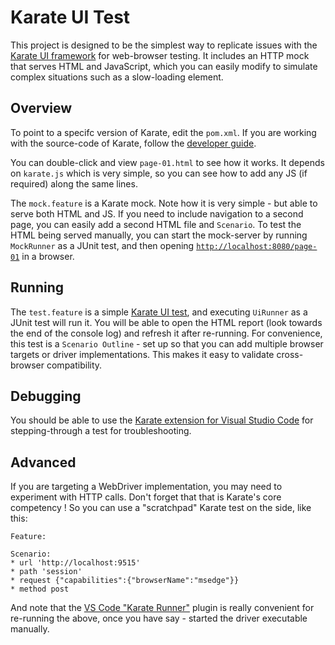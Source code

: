 # Karate UI Test
This project is designed to be the simplest way to replicate issues with the [Karate UI framework](https://github.com/intuit/karate/tree/master/karate-core) for web-browser testing. It includes an HTTP mock that serves HTML and JavaScript, which you can easily modify to simulate complex situations such as a slow-loading element.

## Overview
To point to a specifc version of Karate, edit the `pom.xml`. If you are working with the source-code of Karate, follow the [developer guide](https://github.com/intuit/karate/wiki/Developer-Guide).

You can double-click and view `page-01.html` to see how it works. It depends on `karate.js` which is very simple, so you can see how to add any JS (if required) along the same lines.

The `mock.feature` is a Karate mock. Note how it is very simple - but able to serve both HTML and JS. If you need to include navigation to a second page, you can easily add a second HTML file and `Scenario`. To test the HTML being served manually, you can start the mock-server by running `MockRunner` as a JUnit test, and then opening [`http://localhost:8080/page-01`](http://localhost:8080/page-01) in a browser.

## Running
The `test.feature` is a simple [Karate UI test](https://github.com/intuit/karate/tree/master/karate-core), and executing `UiRunner` as a JUnit test will run it. You will be able to open the HTML report (look towards the end of the console log) and refresh it after re-running. For convenience, this test is a `Scenario Outline` - set up so that you can add multiple browser targets or driver implementations. This makes it easy to validate cross-browser compatibility.

## Debugging
You should be able to use the [Karate extension for Visual Studio Code](https://github.com/intuit/karate/wiki/IDE-Support#vs-code-karate-plugin) for stepping-through a test for troubleshooting.

## Advanced
If you are targeting a WebDriver implementation, you may need to experiment with HTTP calls. Don't forget that that is Karate's core competency ! So you can use a "scratchpad" Karate test on the side, like this:

```cucumber
Feature:

Scenario:
* url 'http://localhost:9515'
* path 'session'
* request {"capabilities":{"browserName":"msedge"}}
* method post
```

And note that the [VS Code "Karate Runner"](https://github.com/intuit/karate/wiki/IDE-Support#vs-code-karate-plugin) plugin is really convenient for re-running the above, once you have say - started the driver executable manually.